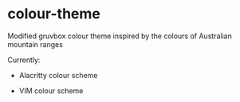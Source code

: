 # colour-theme
Modified gruvbox colour theme inspired by the colours of Australian mountain ranges

Currently:
+ Alacritty colour scheme
- VIM colour scheme
